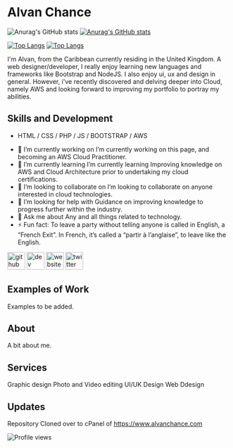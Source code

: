 # Alvan Chance
![Anurag's GitHub stats](https://github-readme-stats.vercel.app/api?username=alvanchance&show_icons=true&theme=transparent)
[![Anurag's GitHub stats](https://github-readme-stats.vercel.app/api?username=alvanchance)](https://github.com/anuraghazra/github-readme-stats)

[![Top Langs](https://github-readme-stats.vercel.app/api/top-langs/?username=alvanchance&layout=compact)](https://github.com/anuraghazra/github-readme-stats)
[![Top Langs](https://github-readme-stats.vercel.app/api/top-langs/?username=alvanchance)](https://github.com/anuraghazra/github-readme-stats)

<!-- ![Design and Development](https://arturssmirnovs.github.io/github-profile-readme-generator/images/banner.png) -->

I'm Alvan, from the Caribbean currently residing in the United Kingdom. A web designer/developer, I really enjoy learning new languages and frameworks like Bootstrap and NodeJS. I also enjoy ui, ux and design in general. However, i've recently discovered and delving deeper into Cloud, namely AWS and looking forward to improving my portfolio to portray my abilities.

## Skills and Development

* HTML / CSS / PHP / JS / BOOTSTRAP / AWS

- 🔭 I’m currently working on I’m currently working on this page, and becoming an AWS Cloud Practitioner. 
- 🌱 I’m currently learning I’m currently learning Improving knowledge on AWS and Cloud Architecture prior to undertaking my cloud certifications. 
- 👯 I’m looking to collaborate on I’m looking to collaborate on anyone interested in cloud technologies. 
- 🤔 I’m looking for help with Guidance on improving knowledge to progress further within the industry. 
- 💬 Ask me about Any and all things related to technology. 
- ⚡ Fun fact: To leave a party without telling anyone is called in English, a “French Exit”. In French, it’s called a “partir à l’anglaise”, to leave like the English. 

[<img src='https://cdn.jsdelivr.net/npm/simple-icons@3.0.1/icons/github.svg' alt='github' height='40'>](https://github.com/alvanchance)  [<img src='https://cdn.jsdelivr.net/npm/simple-icons@3.0.1/icons/dev-dot-to.svg' alt='dev' height='40'>](https://dev.to/alvanchance)  [<img src='https://cdn.jsdelivr.net/npm/simple-icons@3.0.1/icons/icloud.svg' alt='website' height='40'>](https://www.alvanchance.com)  [<img src='https://cdn.jsdelivr.net/npm/simple-icons@3.0.1/icons/twitter.svg' alt='twitter' height='40'>](https://twitter.com/AlvanChance)  

## Examples of Work

Examples to be added.

## About

A bit about me.

## Services

Graphic design
Photo and Video editing
UI/UK Design
Web Ddesign

## Updates
Repository Cloned over to cPanel of https://www.alvanchance.com

![Profile views](https://gpvc.arturio.dev/alvanchance)
